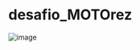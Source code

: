 # desafio_MOTOrez


![image](https://github.com/andreisissi/desafio_MOTOrez/assets/108301269/db3f3dc6-085c-4abb-ad53-89e8b64406f4)

